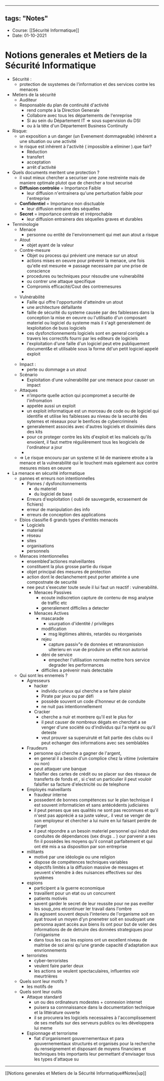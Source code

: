 
---
tags: "Notes"
---

* Course: [[Sécurité Informatique]]
* Date: 01-10-2021 


# Notions generales et Metiers de la Sécurité Informatique
* Sécurité :
	* protection de ssystemes de l'information et des services contre les menaces 
* Metiers de la sécurité
	* Auditeur 
	* Responsable du plan de continuité d'activité 
		* rend compte à la Direction Generale
		* Collabore avec tous les départements de l'enreprise
		* Si au sein du Département IT => sous supervision du DSI 
		* ou à la tête d'un Département Business Continuity 
* Risque:
	* un exposition a un danger (un Evenement dommageable) inhérent a une situation ou une activité
	* le risque est inhérent à l'activité ( impossible a eliminer ).que fair?
		* Réduction 
		* transfert 
		* acceptation 
		* arrêt d'activité
* Quels documents meritent une protection ? 
	* il vaut mieux chercher a securiser une zone restreinte mais de maniere optimale plutot que de chercher a tout securisé
	* **Diffusion controlée** = Importance Faible 
		* leur diffusion n'entrainera qu'une perturbation faible pour l'entreprise 
	* **Confidentiel** = Importance non disctuable 
		* leur diffusion entraine des séquelles
	* **Secret** = importance centrale et irréprochable
		* leur diffusion entrainera des séquelles graves et durables 
* Terminologie
	* Menace 
		* personne ou entité de l'environnement qui met aun atout a risque 
	* Atout
		* objet ayant de la valeur 
	* Contre-mesure
		* Objet ou process qui prévient une menace sur un atout 
		* actions mises en oeuvre pour prévenir la menace, une fois qu'elle est mesurée => passage necessaire par une prise de conscience
		* procedures ou techniques pour résoudre une vulnerabilité 
		* ou contrer une attaque specifique 
		* Compromis efficacité/Cout des contremesures 
		* 
	* Vulnérabilité 
		* Faille qui offre l'opportunité d'atteindre un atout
		* une architecture défaillante
		* faille de sécurité du systeme causée par des faiblesses dans la conception la mise en oeuvre ou l'utilisatio d'un composant materiel ou logiciel du systeme mais il s'agit generalement de lexploitation de buss logiciels 
		* ces dysfonctionnements logiciels sont en general corrigés a travers les correctifs fourni par les editeurs de logiciels 
		* l'exploitation d'une faille d'un logiciel peut etre publiquement document&e et utilisable sous la forme dd'un petit logiciel appelé exploit 
		* 
	* Impact : 
		* perte ou dommage a un atout 
	* Scénario 
		* Exploitation d'une vulnerabilité par une menace pour causer un impact 
	* Attaques 
		* n'importe quelle action qui pcompromet a securité de l'infromation 
		* appelée aussi un exploit 
		* un exploit informatique est un morceau de code ou de logiciel qui identifie et utilise les faiblesses au niveau de la securité des sytemes et réseaux pour le benfices de cybercriminels 
		* generalement associés avec d'autres logiciels et dissimiés dans des kits 
		* pour ce proteger contre les kits d'exploit et les maliciels qu'ils envoient, il faut mettre régulièrement tous les leogiciels de l'ordinateur a jour 
		* 
	* => Le risque encouru par un systeme st lié de manieere etroite a la menace et la vulnerabilité qui le touchent mais egalement aux contre mesures mises en oeuvre 
* La menace en sécurité informatique
	* pannes et erreurs non intentionnelles
		* Pannes / dysfoncitonnements 
			* du materiel 
			* du logiciel de base 
		* Erreurs d'exploitation ( oubli de sauvegarde, ecrasement de fichiers)
		* erreur de manipulation des info 
		* erreurs de conception des applications
	* Ebios classifie 6 grands types d'entités menacés 
		* Logiciels 
		* materiel 
		* réseau 
		* sites 
		* organisations 
		* personnels 
	* Menaces intentionnelles
		* ensembled'actiones malveillantes 
		* constituent la plus grosse partie du risque 
		* objet principal des mesures de protection
		* action dont le declanchement peut porter atteinte a une compostnate de securité 
		* nee peut s'executer toute seule il lui faut un reactif : vulnerabilité. 
			* Menaces Passives 
				* ecoute indiscretion capture de contenu de msg analyse de traffic etc 
				* generalement difficiles a detecter 
			* Menaces Actives 
				* mascarade
					* usurpation d'identité / privilèges 
				* modification 
					* msg légitimes altérés, retardés ou réorganisés 
				* rejeu 
					* capture passiv"e de données et retransmission ulterieru en vue de produire un effet non autorisé 
				* déni de service 
					* empecher l'utilisation normale mettre hors service degrader les performances 
				* difficiles a prévenir mais detectable
	* Qui sont les ennemeis ? 
		* Agresseurs 
			* hacker 
				* individu curieux qui cherche a se faire plaisir 
				* Pirate par jeux ou par défi 
				* possède souvent un code d'honneur et de conduite
				* ne nuit pas intentionnellement 
			* Cracker 
				* cherche a nuir et montrere qu'il est le plus for 
				* il peut causer de nombreux dégats en cherchat a se venger d'une société ou d'individus qui l'a rejeté ou qu'il deteste 
				* veut prouver sa superuiruté et fait partie des clubs ou il peut echanger des informations avec ses semblables 
		* Fraudeurs 
			* personne qui cherche a gagner de l'argent,
			* en general il a besoin d'un complice chez la vitime (volentaire ou non)
			* peut attaquer une banque 
			* falsifier des cartes de crédit  ou se placer sur des réseaux de transferts de fonds et , si c'est un particulier il peut vouloir falsifier sa facture d'electricité ou de telephone
		* Employés malveillants 
			* fraudeur interne
			* possedent de bonnes compétences sur le plan technique il est souvent informaticien et sans antécédents judiciaires
			* il peut penses que ses qualités ne sont pas reconnues et qu'il n'sest pas apprécié a sa juste valeur,. il veut se venger de son employeur et chercher a lui nuire en lui faisant perdre de l'arget
			* il peut répondre a un besoin materiel personnel qui induit des conduites de dépendances (sex drugs .. ) our parvenir a ses fin il possèdes les moyens qu'il connait parfaitement et qui ont été mis a sa disposition par son entreprise 
		* militants 
			* motivé par une idéologie ou une religion 
			* dispose de compétences techniques variables 
			* objectifs limités a la diffusion massive de messages et peuvent s'etendre à des nuisances effectives sur des systèmes
		* espions 
			* participent a la guerre economique
			* travaillent pour un etat ou un concurrent 
			* patients motivés 
			* savent garder le secret de leur reussite pour ne pas eveiller les soup_ons etcontinuer ler travail dans l'ombre 
			* ils agissent souvent depuis l'interieru de l'organisme soit en ayat trouvé un moyen d'yn pnenetrer soit en soudoyant une personna ayant accès aux biens ils ont pour but de voler des informations de de detruire des données strategiques pour l'oriiganisme
			* dans tous les cas les espions ont un excellent niveau de maitrise de soi ainsi qu'une grande capacité d'adaptation aux envrionnements 
		* terroristes
			* cyber-terroristes 
			* veulent faire parler deux 
			* les actions se veulent spectaculaires, influentes voir meurtrières
	* Quels sont leur motifs ? 
		* les motifs de 	
	* Quels sont leur outils 
		* Attaque standard 
			* un ou des ordinateurs modestes + connexion internet 
			* puisera sa connnaissance dans la documentation technique et la littérature ouverte 
			* il se procurera les logiciels necessaires à l'accomplissement de ses mefaits sur des serveurs publics ou les développera lui meme 
		* Espionnage et terrorisme 
			* fiat d'organisment gouvernementaux et para gouvernementaux structurés et organisés pour la recherche du renseignement et disposant de moyens financiers et techniques très importants leur permettant d'envisager tous les types d'attaque su







---
[[Notions generales et Metiers de la Sécurité Informatique#Notes|up]]